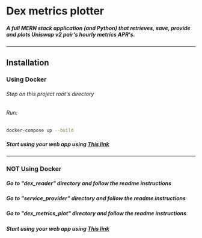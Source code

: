 # Dex metrics plotter

##### A full MERN stack application (and Python) that retrieves, save, provide and plots Uniswap v2 pair's hourly metrics APR's.

---

## Installation

### Using Docker

###### Step on this project root's directory

###### Run:

```sh
docker-compose up --build
```

##### Start using your web app using [This link][pllg]

---

### NOT Using Docker

##### Go to "dex_reader" directory and follow the readme instructions

##### Go to "service_provider" directory and follow the readme instructions

##### Go to "dex_metrics_plot" directory and follow the readme instructions

##### Start using your web app using [This link][pllg]

[pllg]: localhost:3000
